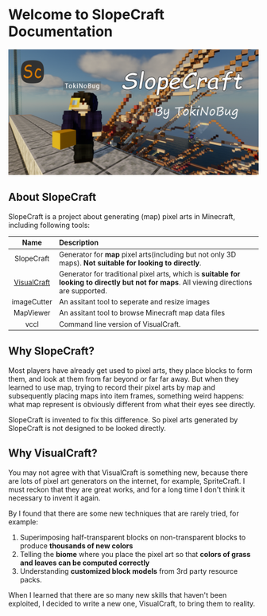 # Welcome to SlopeCraft Documentation

![SlopeCraft](_static/image/SlopeCraft.png)

## About SlopeCraft

SlopeCraft is a project about generating (map) pixel arts in Minecraft, including following tools:

|                   Name                    | Description                                                                                                                                   |
| :---------------------------------------: | :-------------------------------------------------------------------------------------------------------------------------------------------- |
|                SlopeCraft                 | Generator for **map** pixel arts(including but not only 3D maps). **Not suitable for looking to directly**.                                   |
| [VisualCraft](VisualCraft-tutorial.en.md) | Generator for traditional pixel arts, which is **suitable for looking to directly but not for maps**.   All viewing directions are supported. |
|                imageCutter                | An assitant tool to seperate and resize images                                                                                                |
|                 MapViewer                 | An assitant tool to browse Minecraft map data files                                                                                           |
|                   vccl                    | Command line version of  VisualCraft.                                                                                                         |

## Why SlopeCraft?

Most players have already get used to pixel arts, they place blocks to form them, and look at them from far beyond or far far away. But when they learned to use map, trying to record their pixel arts by map and subsequently placing maps into item frames, something weird happens: what map represent is obviously different from what their eyes see directly.

SlopeCraft is invented to fix this difference. So pixel arts generated by SlopeCraft is not designed to be looked directly.

## Why VisualCraft?

You may not agree with that VisualCraft is something new, because there are lots of pixel art generators on the internet, for example, SpriteCraft. I must reckon that they are great works, and for a long time I don't think it necessary to invent it again.

By I found that there are some new techniques that are rarely tried, for example:

1. Superimposing half-transparent blocks on non-transparent blocks to produce **thousands of new colors**
2. Telling the **biome** where you place the pixel art so that **colors of grass and leaves can be computed correctly**
3. Understanding **customized block models** from 3rd party resource packs.

When I learned that there are so many new skills that haven't been exploited, I decided to write a new one, VisualCraft, to bring them to reality.
